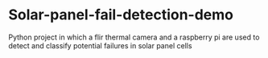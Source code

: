 # Solar-panel-fail-detection-demo
Python project in which a flir thermal camera and a raspberry pi are used to detect and classify potential failures in solar panel cells

